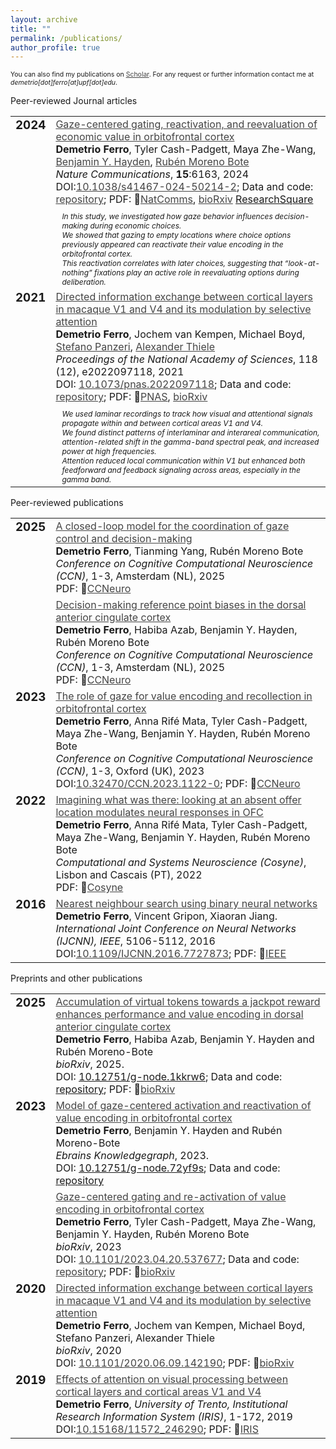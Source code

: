 ```yaml
---
layout: archive
title: ""
permalink: /publications/
author_profile: true
---
```


 
<p style="font-size:.75em">You can also find my publications on <a style="color:#444" href="https://scholar.google.com/citations?hl=en&user=rb2l4DcAAAAJ&hl=en" target="_blank">Scholar</a>.  
For any request or further information contact me at <i>demetrio[dot]ferro[at]upf[dot]edu</i>.</p>

<p>Peer-reviewed Journal articles</p>
<table style="border:none !important;">
<tr style="border:none !important;">
 <td style="border:none !important; text-align:center !important; vertical-align:top !important"><h3 style="margin-top:0 !important">2024</h3></td>
 <td style="border:none !important;"><a style="color:#444" href="https://doi.org/10.1038/s41467-024-50214-2" target="_blank">Gaze-centered gating, reactivation, and reevaluation of economic value in orbitofrontal cortex</a> <br/>
<b>Demetrio Ferro</b>, Tyler Cash-Padgett, Maya Zhe-Wang, <a style="color:#444" href="https://www.haydenlab.com/" target="_blank">Benjamin Y. Hayden</a>, <a style="color:#444" href="https://www.upf.edu/web/tcn" target="_blank">Rubén Moreno Bote</a><br/>
<i>Nature Communications</i>, <b>15</b>:6163, 2024 <br/> 
DOI:<a style="color:#444" href="https://doi.org/10.1038/s41467-024-50214-2" target="_blank">10.1038/s41467-024-50214-2</a>; Data and code: <a style="color:#444" href="https://doi.org/10.12751/g-node.evlnq5">repository</a>; PDF: 📄<a style="color:#444" href="https://www.nature.com/articles/s41467-024-50214-2.pdf" type="application/pdf" target="_blank">NatComms</a>, <a style="color:#444" href="https://www.biorxiv.org/content/10.1101/2023.04.20.537677v3.full.pdf" type="application/pdf"  target="_blank">bioRxiv</a> <a href="https://www.researchsquare.com/article/rs-2851867/v1" type="application/pdf"  target="_blank">ResearchSquare</a>
<br/> 
 <div style="margin-top:10px; margin-left:10px"><i style="font-size:9pt">In this study, we investigated how gaze behavior influences decision-making during economic choices. <br/>
  We showed that gazing to empty locations where choice options previously appeared can reactivate their value encoding in the orbitofrontal cortex. <br/>
  This reactivation correlates with later choices, suggesting that “look-at-nothing” fixations play an active role in reevaluating options during deliberation.</i></div>

 </td>
</tr>
<tr style="border:none !important;">
 <td style="border:none !important; text-align:center !important; vertical-align:top !important"><h3 style="margin-top:0 !important">2021</h3></td>
 <td style="border:none !important;"><a style="color:#444" href="https://www.pnas.org/doi/abs/10.1073/pnas.2022097118">Directed information exchange between cortical layers in macaque V1 and V4 and its modulation by selective attention</a> <br/>
     <b>Demetrio Ferro</b>, Jochem van Kempen, Michael Boyd, <a style="color:#444" href="https://www.iit.it/people-details/-/people/stefano-panzeri" target="_blank">Stefano Panzeri</a>, <a style="color:#444" href="https://www.staff.ncl.ac.uk/alex.thiele/" target="blank">Alexander Thiele</a><br/>
     <i>Proceedings of the National Academy of Sciences</i>, 118 (12), e2022097118, 2021<br/>
  DOI: <a style="color:#444" href="https://doi.org/10.1073/pnas.2022097118" target="_blank">10.1073/pnas.2022097118</a>; Data and code: <a style="color:#444" href="https://gin.g-node.org/56Fe/V1-V4-LFPs-and-Visual-Attention" target="_blank">repository</a>; PDF: 📄<a style="color:#444" href="https://www.pnas.org/doi/reader/10.1073/pnas.2022097118" type="application/pdf" target="_blank">PNAS</a>, <a style="color:#444" href="https://www.biorxiv.org/content/10.1101/2020.06.09.142190v1.full.pdf" type="application/pdf" target="_blank">bioRxiv</a>
 
 <div style="margin-top:10px; margin-left:10px"><i style="font-size:9pt">We used laminar recordings to track how visual and attentional signals propagate within and between cortical areas V1 and V4. <br/>
  We found distinct patterns of interlaminar and interareal communication, attention-related shift in the gamma-band spectral peak, and increased power at high frequencies. <br/>
  Attention reduced local communication within V1 but enhanced both feedforward and feedback signaling across areas, especially in the gamma band.</i></div>
 
 </td>
</tr>
</table>


<p>Peer-reviewed publications</p>

<table style="border:none !important;">
<!-- 2025-->

 <tr style="border:none !important;">
 <td style="border:none !important; text-align:center !important; vertical-align:top !important"><h3 style="margin-top:0 !important">2025</h3></td>
 <td style="border:none !important;"><a style="color:#444" href="https://2025.ccneuro.org" target="_blank">A closed-loop model for the coordination of gaze control and decision-making</a><br/>
 <b>Demetrio Ferro</b>, Tianming Yang, Rubén Moreno Bote<br/>
  <i>Conference on Cognitive Computational Neuroscience (CCN)</i>, 1-3, Amsterdam (NL), 2025 <br/>
  PDF: 📄<a style="color:#444" href="/files/Abstract-CCN2025_CompNets.pdf" type="application/pdf" target="_blank">CCNeuro</a>
 </td>
</tr>
<tr style="border:none !important;">
 <td style="border:none !important; text-align:center !important; vertical-align:top !important"><h3 style="margin-top:0 !important"></h3></td>
 <td style="border:none !important;"><a style="color:#444" href="https://2025.ccneuro.org" target="_blank">Decision-making reference point biases in the dorsal anterior cingulate cortex</a><br/>
 <b>Demetrio Ferro</b>, Habiba Azab, Benjamin Y. Hayden, Rubén Moreno Bote<br/>
  <i>Conference on Cognitive Computational Neuroscience (CCN)</i>, 1-3, Amsterdam (NL), 2025 <br/>
 PDF: 📄<a style="color:#444" href="/files/Abstract-CCN2025_dACC.pdf" type="application/pdf" target="_blank">CCNeuro</a>
 </td>
</tr>

 
<!-- 2024 -->
<!--<tr style="border:none !important;">
 <td style="border:none !important; text-align:center !important; vertical-align:top !important"><h3 style="margin-top:0 !important">2024</h3></td>
 <td style="border:none !important;"><a style="color:#444" href="https://doi.org/10.1038/s41467-024-50214-2" target="_blank">Gaze-centered gating, reactivation, and reevaluation of economic value in orbitofrontal cortex</a> <br/>
<b>Demetrio Ferro</b>, Tyler Cash-Padgett, Maya Zhe-Wang, <a style="color:#444" href="https://www.haydenlab.com/" target="_blank">Benjamin Y. Hayden</a>, <a style="color:#444" href="https://www.upf.edu/web/tcn" target="_blank">Rubén Moreno Bote</a><br/>
<i>Nature Communications</i>, <b>15</b>:6163, 2024 <br/> 
DOI:<a style="color:#444" href="https://doi.org/10.1038/s41467-024-50214-2" target="_blank">10.1038/s41467-024-50214-2</a>; Data and code: <a style="color:#444" href="https://doi.org/10.12751/g-node.evlnq5">repository</a>; PDF: <a style="color:#444" href="https://www.nature.com/articles/s41467-024-50214-2.pdf" type="application/pdf" target="_blank">NatComms</a>, <a style="color:#444" href="https://www.biorxiv.org/content/10.1101/2023.04.20.537677v3.full.pdf" type="application/pdf"  target="_blank">bioRxiv</a> <a href="https://www.researchsquare.com/article/rs-2851867/v1" type="application/pdf"  target="_blank">ResearchSquare</a>
 </td>
</tr>-->
<!-- 2023-->
<tr style="border:none !important;">
 <td style="border:none !important; text-align:center !important; vertical-align:top !important"><h3 style="margin-top:0 !important">2023</h3></td>
 <td style="border:none !important;"><a style="color:#444" href="https://2023.ccneuro.org/view_paper8951.html?PaperNum=1122" target="_blank">The role of gaze for value encoding and recollection in orbitofrontal cortex</a><br/>
 <b>Demetrio Ferro</b>, Anna Rifé Mata, Tyler Cash-Padgett, Maya Zhe-Wang, Benjamin Y. Hayden, Rubén Moreno Bote<br/>
  <i>Conference on Cognitive Computational Neuroscience (CCN)</i>, 1-3, Oxford (UK), 2023 <br/>
DOI:<a style="color:#444" href="https://2023.ccneuro.org/view_paper8951.html?PaperNum=1122" target="_blank">10.32470/CCN.2023.1122-0</a>; PDF: 📄<a style="color:#444" href="https://2023.ccneuro.org/proceedings/0000615.pdf?s=W&pn=1122" type="application/pdf" target="_blank">CCNeuro</a>
 </td>
</tr>

<!-- 2022-->
<tr style="border:none !important;">
 <td style="border:none !important; text-align:center !important; vertical-align:top !important"><h3 style="margin-top:0 !important">2022</h3></td>
 <td style="border:none !important;"><a style="color:#444" href="https://d-ferro.github.io/files/ProgrammeCOSYNE2022.pdf#page=252" target="_blank">Imagining what was there: looking at an absent offer location modulates neural responses in OFC</a><br/>
 <b>Demetrio Ferro</b>, Anna Rifé Mata, Tyler Cash-Padgett, Maya Zhe-Wang, Benjamin Y. Hayden, Rubén Moreno Bote<br/>
  <i>Computational and Systems Neuroscience (Cosyne)</i>, Lisbon and Cascais (PT), 2022 <br/>
  PDF: 📄<a style="color:#444" href="https://d-ferro.github.io/files/ProgrammeCOSYNE2022.pdf#page=252" type="application/pdf" target="_blank">Cosyne</a>
 </td>
</tr>


<!-- 2021-->
<!--<tr style="border:none !important;">
 <td style="border:none !important; text-align:center !important; vertical-align:top !important"><h3 style="margin-top:0 !important">2021</h3></td>
 <td style="border:none !important;"><a style="color:#444" href="https://www.pnas.org/doi/abs/10.1073/pnas.2022097118">Directed information exchange between cortical layers in macaque V1 and V4 and its modulation by selective attention</a> <br/>
     <b>Demetrio Ferro</b>, Jochem van Kempen, Michael Boyd, <a style="color:#444" href="https://www.iit.it/people-details/-/people/stefano-panzeri" target="_blank">Stefano Panzeri</a>, <a style="color:#444" href="https://www.staff.ncl.ac.uk/alex.thiele/" target="blank">Alexander Thiele</a><br/>
     <i>Proceedings of the National Academy of Sciences</i>, 118 (12), e2022097118, 2021<br/>
  DOI: <a style="color:#444" href="https://doi.org/10.1073/pnas.2022097118" target="_blank">10.1073/pnas.2022097118</a>; Data and code: <a style="color:#444" href="https://gin.g-node.org/56Fe/V1-V4-LFPs-and-Visual-Attention" target="_blank">repository</a>; PDF: <a style="color:#444" href="https://www.pnas.org/doi/reader/10.1073/pnas.2022097118" type="application/pdf" target="_blank">PNAS</a>, <a style="color:#444" href="https://www.biorxiv.org/content/10.1101/2020.06.09.142190v1.full.pdf" type="application/pdf" target="_blank">bioRxiv</a>
 </td>
</tr>-->


 <!-- 2016-->
<tr style="border:none !important;">
 <td style="border:none !important; text-align:center !important; vertical-align:top !important"><h3 style="margin-top:0 !important">2016</h3></td>
 <td style="border:none !important;"><a style="color:#444" href="https://ieeexplore.ieee.org/abstract/document/7727873/">Nearest neighbour search using binary neural networks</a> <br/>
  <b>Demetrio Ferro</b>, Vincent Gripon, Xiaoran Jiang.<br />
  <i>International Joint Conference on Neural Networks (IJCNN), IEEE</i>, 5106-5112, 2016<br/>
  DOI:<a style="color:#444" href="https://doi.org/10.1109/IJCNN.2016.7727873" target="_blank">10.1109/IJCNN.2016.7727873</a>; PDF: 📄<a style="color:#444" href="https://ieeexplore.ieee.org/stamp/stamp.jsp?tp=&arnumber=7727873" type="application/pdf" target="_blank">IEEE</a>
 </td>
</tr>
</table>






<p>Preprints and other publications</p>

<table style="border:none !important;">
<!-- 2024 -->
<tr style="border:none !important;">
 <td style="border:none !important; text-align:center !important; vertical-align:top !important"><h3 style="margin-top:0 !important">2025</h3></td>
 <td style="border:none !important;"><a style="color:#444" href="https://doi.org/10.1101/2025.03.03.640771" target="_blank">Accumulation of virtual tokens towards a jackpot reward enhances performance and value encoding in dorsal anterior cingulate cortex</a> <br/>
  <b>Demetrio Ferro</b>, Habiba Azab, Benjamin Y. Hayden and Rubén Moreno-Bote <br/>
  <i>bioRxiv</i>, 2025.<br/>
  DOI: <a href="https://doi.org/10.12751/g-node.1kkrw6" target="_blank">10.12751/g-node.1kkrw6</a>; Data and code: <a href="https://10.12751/g-node.1kkrw6" target="_blank">repository</a>; PDF: 📄<a style="color:#444" href="https://doi.org/10.1101/2025.03.03.640771" target="_blank">bioRxiv</a>
 </td>
</tr>
 
<!-- 2024 -->
<tr style="border:none !important;">
 <td style="border:none !important; text-align:center !important; vertical-align:top !important"><h3 style="margin-top:0 !important">2023</h3></td>
 <td style="border:none !important;"><a style="color:#444" href="https://search.kg.ebrains.eu/instances/a2dce812-1d4b-4fc5-a69f-96005288c12e" target="_blank">Model of gaze-centered activation and reactivation of value encoding in orbitofrontal cortex</a> <br/>
  <b>Demetrio Ferro</b>, Benjamin Y. Hayden and Rubén Moreno-Bote <br/>
  <i>Ebrains Knowledgegraph</i>, 2023.<br/>
  DOI: <a href="https://search.kg.ebrains.eu/instances/a2dce812-1d4b-4fc5-a69f-96005288c12e" target="_blank">10.12751/g-node.72yf9s</a>; Data and code: <a href="https://10.12751/g-node.72yf9s" target="_blank">repository</a>
 </td>
</tr>
<tr style="border:none !important;">
 <td style="border:none !important; text-align:center !important; vertical-align:top !important"><h3 style="margin-top:0 !important"></h3></td>
 <td style="border:none !important;"><a style="color:#444" href="https://www.biorxiv.org/content/10.1101/2023.04.20.537677v3" target="_blank">Gaze-centered gating and re-activation of value encoding in orbitofrontal cortex</a><br/>
  <b>Demetrio Ferro</b>, Tyler Cash-Padgett, Maya Zhe-Wang, Benjamin Y. Hayden, Rubén Moreno Bote<br/>
  <i>bioRxiv</i>, 2023 <br/>
  DOI: <a style="color:#444" href="https://doi.org/10.1101/2023.04.20.537677" target="_blank">10.1101/2023.04.20.537677</a>; Data and code: <a style="color:#444" href="https://doi.org/10.12751/g-node.evlnq5" target="_blank">repository</a>; PDF: 📄<a style="color:#444" href="https://www.biorxiv.org/content/10.1101/2023.04.20.537677v3.full.pdf" type="application/pdf"  target="_blank">bioRxiv</a>
 </td>
</tr> 
<!-- 2021-->
 <!-- 2020-->
<tr style="border:none !important;">
 <td style="border:none !important; text-align:center !important; vertical-align:top !important"><h3 style="margin-top:0 !important">2020</h3></td>
 <td style="border:none !important;"><a style="color:#444" href="https://www.biorxiv.org/content/10.1101/2020.06.09.142190v1">Directed information exchange between cortical layers in macaque V1 and V4 and its modulation by selective attention</a> <br/>
   <b>Demetrio Ferro</b>, Jochem van Kempen, Michael Boyd, Stefano Panzeri, Alexander Thiele<br/>
  <i>bioRxiv</i>, 2020 <br/>
  DOI: <a style="color:#444" href="https://doi.org/10.1101/2020.06.09.142190">10.1101/2020.06.09.142190</a>; PDF: 📄<a style="color:#444" href="https://www.biorxiv.org/content/10.1101/2020.06.09.142190v1.full.pdf" type="application/pdf" target="_blank">bioRxiv</a>
 </td>
</tr>
 <!-- 2019-->
<tr style="border:none !important;">
 <td style="border:none !important; text-align:center !important; vertical-align:top !important"><h3 style="margin-top:0 !important">2019</h3></td>
 <td style="border:none !important;"><a style="color:#444" href="https://hdl.handle.net/11572/246290">Effects of attention on visual processing between cortical layers and cortical areas V1 and V4</a> <br/>
  <b>Demetrio Ferro</b>, <i>University of Trento, Institutional Research Information System (IRIS)</i>, 1-172, 2019<br />
  DOI:<a style="color:#444" href="https://dx.doi.org/10.15168/11572_246290" target="_blank">10.15168/11572_246290</a>; PDF: 📄<a style="color:#444" href="https://iris.unitn.it/retrieve/e3835195-f568-72ef-e053-3705fe0ad821/DFerro-Thesis-final-updated-reviews-ok.pdf" type="application/pdf" target="_blank">IRIS</a>
 </td>
</tr>
</table>
